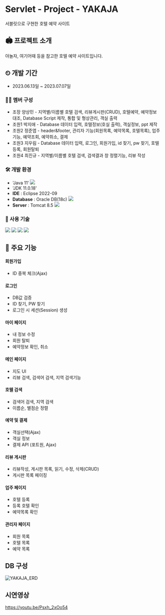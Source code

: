 # Servlet - Project - YAKAJA 
서블릿으로 구현한 호텔 예약 사이트

## 🏟 프로젝트 소개
야놀자, 여기어때 등을 참고한 호텔 예약 사이트입니다.
<br>

## ⏲ 개발 기간
* 2023.06.13일 ~ 2023.07.07일

### 👨‍💻 멤버 구성
- 조장 양상민 - 지역별/이름별 호텔 검색, 리뷰게시판(CRUD), 호텔예약, 예약정보 대조, Database Script 제작, 통합 및 형상관리, 객실 출력
- 조원1 박지애 - Database 데이터 입력, 호텔정보(호실 출력), 객실정보, ppt 제작 
- 조원2 정준엽 - header&footer, 관리자 기능(회원목록, 예약목록, 호텔목록), 업주 기능, 예약조회, 예약취소, 결제
- 조원3 지우림 - Database 데이터 입력, 로그인, 회원가입, id 찾기, pw 찾기, 호텔 등록, 회원탈퇴
- 조원4 최진규 - 지역별/이름별 호텔 검색, 검색결과 창 정렬기능, 리뷰 작성

### 🛠 개발 환경
- 'Java 11' <img src="https://img.shields.io/badge/java-007396?style=flat-square&logo=java&logoColor=white"/>
- 'JDK 11.0.18'
- **IDE** : Eclipse 2022-09
- **Database** : Oracle DB(18c) <img src="https://img.shields.io/badge/ORACLE-F80000?style=flat-square&logo=oracle&logoColor=white"/>
- **Server** : Tomcat 8.5 <img src="https://img.shields.io/badge/Apache Tomcat-F8DC75?style=flat-square&logo=apachetomcat&logoColor=black"/>

### 🔨 사용 기술
<img src="https://img.shields.io/badge/HTML5-E34F26?style=flat-square&logo=html5&logoColor=white"/>
<img src="https://img.shields.io/badge/CSS3-1572B6?style=flat-square&logo=css3&logoColor=white"/>
<img src="https://img.shields.io/badge/JavaScript-F7DF1E?style=for-the-badge&logo=JavaScript&logoColor=black">
<img src="https://img.shields.io/badge/jQuery-0769AD?style=flat-square&logo=jQuery&logoColor=white"/>
</br>

## 📌 주요 기능
#### 회원가입
- ID 중복 체크(Ajax) 

#### 로그인
- DB값 검증
- ID 찾기, PW 찾기
- 로그인 시 세션(Session) 생성

#### 마이 페이지
- 내 정보 수정
- 회원 탈퇴
- 예약정보 확인, 취소
  
#### 메인 페이지
- 지도 UI
- 리뷰 검색, 검색어 검색, 지역 검색기능 

#### 호텔 검색
- 검색어 검색, 지역 검색
- 이름순, 별점순 정렬

#### 예약 및 결제
- 객실선택(Ajax)
- 객실 정보
- 결제 API (포트원, Ajax)

#### 리뷰 게시판
- 리뷰작성, 게시판 목록, 읽기, 수정, 삭제(CRUD)
- 게시판 목록 페이징

#### 업주 페이지
- 호텔 등록
- 등록 호텔 확인
- 예약목록 확인

#### 관리자 페이지
- 회원 목록
- 호텔 목록
- 예약 목록

## DB 구성
![YAKAJA_ERD](https://github.com/hotel-yakaja/yakaja/assets/131237820/247b70ad-ee89-4817-86ac-7465246d04f7)

## 시연영상
https://youtu.be/Psxh_2xOo54
